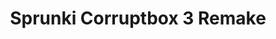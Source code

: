 ---
slug: sprunki-corruptbox-3-remake-2091
title: Sprunki Corruptbox 3 Remake
description: "Sprunki Corruptbox 3 Remake is an exciting online game. Play for free directly in your browser!"
icon: /images/popular_mods/Sprunki Corruptbox 3 Remake.png
url: https://wowtbc.net/sprunkin/corruptbox3-sprunki-remake/index.html
previewImage: /images/popular_mods/Sprunki Corruptbox 3 Remake.png
type: popular mods

# SEO配置
seo:
  title: "Sprunki Corruptbox 3 Remake - Play Free Online Game | Fun Browser Games"
  description: "Sprunki Corruptbox 3 Remake - Play this fun online game for free in your browser. No download required!"
  ogImage: "/images/popular_mods/Sprunki Corruptbox 3 Remake.png"
  keywords: "sprunki-corruptbox-3-remake-2091, online game, browser game, free game, popular mods game, play online"

videoUrls:
  - https://www.youtube.com/embed/example1
  - https://www.youtube.com/embed/example2

whyPlay:
  title: "Why Play Sprunki Corruptbox 3 Remake?"
  items:
    - "Immersive Gameplay: Sprunki Corruptbox 3 Remake offers an engaging and immersive gaming experience that will keep you entertained for hours"
    - "Challenging Levels: Test your skills with increasingly difficult challenges and obstacles"
    - "Beautiful Graphics: Enjoy stunning visuals and smooth animations that bring the game world to life"
    - "Regular Updates: New content and features are added regularly to keep the game fresh and exciting"
    - "Free to Play: Experience all the fun without spending a penny"
    - "Community Features: Connect with other players, share strategies, and compete for high scores"
    - "Cross-Platform: Play on any device with a web browser, no downloads required"

features:
  title: "Key Features of Sprunki Corruptbox 3 Remake"
  image: "/images/popular_mods/Sprunki Corruptbox 3 Remake.png"
  items:
    - "Intuitive Controls: Easy to learn controls make Sprunki Corruptbox 3 Remake accessible for players of all skill levels"
    - "Multiple Game Modes: Enjoy various gameplay options that provide different challenges and experiences"
    - "Character Customization: Personalize your gaming experience with unique characters and items"
    - "Achievement System: Complete special tasks to earn rewards and recognition"
    - "Leaderboards: Compete with players worldwide and see who can achieve the highest scores"

characteristics:
  title: "Game Characteristics"
  image: "/images/popular_mods/Sprunki Corruptbox 3 Remake.png"
  items:
    - "Genre: Popular mods game with elements of strategy and skill"
    - "Difficulty: Suitable for both casual gamers and those seeking a challenge"
    - "Play Time: Quick sessions or extended gameplay, depending on your preference"
    - "Art Style: Vibrant and engaging visuals that enhance the gaming experience"
    - "Sound Design: Immersive audio that complements the gameplay perfectly"

info: "Sprunki Corruptbox 3 Remake is an exciting online game that offers players a unique and engaging gaming experience. With its intuitive controls, stunning visuals, and challenging gameplay, Sprunki Corruptbox 3 Remake provides hours of entertainment for players of all ages and skill levels. Whether you're looking for a quick gaming session during a break or an extended play session, Sprunki Corruptbox 3 Remake delivers an immersive experience that will keep you coming back for more. The game features multiple levels of increasing difficulty, ensuring that players are constantly challenged as they progress. With regular updates adding new content and features, Sprunki Corruptbox 3 Remake remains fresh and exciting, providing endless entertainment options for its growing community of players."

howToPlayIntro: "Welcome to Sprunki Corruptbox 3 Remake! This guide will walk you through the basics and help you master the game. Whether you're a beginner or looking to improve your skills, these tips and instructions will enhance your gaming experience."

howToPlaySteps:
  - title: "Getting Started"
    description: "Begin your Sprunki Corruptbox 3 Remake adventure by familiarizing yourself with the controls. Use your keyboard or mouse to navigate through the game interface. The tutorial will guide you through the basic mechanics and help you understand the objectives."
  - title: "Understanding the Objectives"
    description: "In Sprunki Corruptbox 3 Remake, your main goal is to progress through levels by completing specific objectives. Each level presents unique challenges that require different strategies and approaches."
  - title: "Mastering the Controls"
    description: "Practice using the controls to improve your precision and reaction time. Sprunki Corruptbox 3 Remake requires quick reflexes and strategic thinking to overcome obstacles and defeat opponents."
  - title: "Utilizing Power-ups"
    description: "Collect power-ups throughout the game to enhance your abilities and overcome difficult challenges. Each power-up offers unique advantages that can be crucial for success."
  - title: "Developing Strategies"
    description: "As you progress in Sprunki Corruptbox 3 Remake, develop effective strategies for different scenarios. Analyze patterns, anticipate challenges, and adapt your approach to maximize your performance."

faq:
  title: "Frequently Asked Questions about Sprunki Corruptbox 3 Remake"
  items:
    - question: "Is Sprunki Corruptbox 3 Remake free to play?"
      answer: "Yes, Sprunki Corruptbox 3 Remake is completely free to play directly in your web browser. No downloads or purchases are required to enjoy the full game experience."
    - question: "Can I play Sprunki Corruptbox 3 Remake on mobile devices?"
      answer: "Yes, Sprunki Corruptbox 3 Remake is optimized for both desktop and mobile play. You can enjoy the game on any device with a web browser and internet connection."
    - question: "Are there any in-game purchases?"
      answer: "While Sprunki Corruptbox 3 Remake is free to play, there may be optional in-game purchases available for cosmetic items or additional features that don't affect core gameplay."
    - question: "How often is Sprunki Corruptbox 3 Remake updated?"
      answer: "The developers regularly update Sprunki Corruptbox 3 Remake with new content, features, and improvements based on player feedback and game performance."
    - question: "Can I play Sprunki Corruptbox 3 Remake offline?"
      answer: "Currently, Sprunki Corruptbox 3 Remake requires an internet connection to play as it's a browser-based online game."
    - question: "Is Sprunki Corruptbox 3 Remake suitable for children?"
      answer: "Yes, Sprunki Corruptbox 3 Remake is designed to be family-friendly and suitable for players of all ages."
    - question: "How do I report bugs or issues?"
      answer: "If you encounter any problems while playing Sprunki Corruptbox 3 Remake, you can report them through the game's support page or contact the developers directly through their website."
    - question: "Still Have Questions?"
      answer: "If you have additional questions about Sprunki Corruptbox 3 Remake that aren't covered in this FAQ, please visit our support center or contact our customer service team for assistance."
---